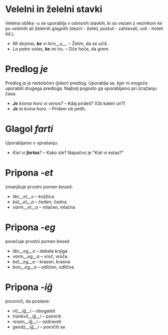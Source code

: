 # Velelni in želelni stavki

Velelna oblika *-u* se uporablja v odvisnih stavkih, ki so vezani z veznikom *ke* po velelnih ali želelnih glagolih (deziri - želeti, postuli - zahtevati, voli - hoteti itd.).

- *Mi deziras, __ke__ vi lern__u__.* – Želim, da se učiš.
- *La patro volas, __ke__ mi iru.* – Oče hoče, da grem. 
 
# Predlog *je*

Predlog *je* je nedoločen (joker) predlog. Uporablja se, kjer ni mogoče uporabiti drugega predloga. Najbolj pogosto ga uporabljamo pri izražanju časa.

- *__Je__ kioma horo vi venos?* – Kdaj prideš? (Ob kateri uri?)
- *__Je__ la kvina horo.* – Pridem ob petih.
 

# Glagol *farti*

Uporabljamo v vprašanju:

- *Kiel vi __fartas__?* – Kako ste?   Napačno je "Kiel vi estas?"


# Pripona *-et*

zmanjšuje prvotni pomen besed:

- *libr__et__o* – knjižica
- *bel__et__a*  – čeden, čedna
- *varm__et__a* – mlačen, mlačna
 

# Pripona *-eg*

povečuje prvotni pomen besed

- *libr__eg__o*  – debela knjiga
- *varm__eg__a*  – vroč, vroča
- *bel__eg__a*   – krasen, krasna
- *bon__eg__a*   – odličen, odlična
 

# Pripona *-iĝ*

povzroči, da postane:

- *riĉ__iĝ__i*      – obogateti
- *trankvil__iĝ__i* – pomiriti
- *resan__iĝ__i*    – ozdraveti
- *geedz__iĝ__i*    – poročiti se
 

